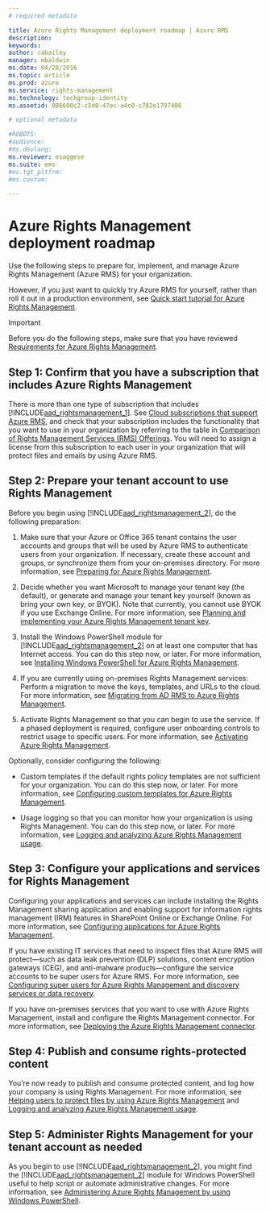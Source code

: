 ```yaml
---
# required metadata

title: Azure Rights Management deployment roadmap | Azure RMS
description:
keywords:
author: cabailey
manager: mbaldwin
ms.date: 04/28/2016
ms.topic: article
ms.prod: azure
ms.service: rights-management
ms.technology: techgroup-identity
ms.assetid: 086600c2-c5d8-47ec-a4c0-c782e1797486

# optional metadata

#ROBOTS:
#audience:
#ms.devlang:
ms.reviewer: esaggese
ms.suite: ems
#ms.tgt_pltfrm:
#ms.custom:

---
```


# Azure Rights Management deployment roadmap
Use the following steps to prepare for, implement, and manage Azure Rights Management (Azure RMS) for your organization.

However, if you just want to quickly try Azure RMS for yourself, rather than roll it out in a production environment, see [Quick start tutorial for Azure Rights Management](../get-started/quick-start-tutorial.md).

> [!IMPORTANT]
> Before you do the following steps, make sure that you have reviewed [Requirements for Azure Rights Management](../get-started/requirements-azure-rms.md).

## Step 1: Confirm that you have a subscription that includes Azure Rights Management
There is more than one type of subscription that includes [!INCLUDE[aad_rightsmanagement_1](../includes/aad_rightsmanagement_1_md.md)]. See [Cloud subscriptions that support Azure RMS](../get-started/requirements-subscriptions.md), and check that your subscription includes the functionality that you want to use in your organization by referring to the table in [Comparison of Rights Management Services (RMS) Offerings](https://technet.microsoft.com/dn858608). You will need to assign a license from this subscription to each user in your organization that will protect files and emails by using Azure RMS.

## Step 2: Prepare your tenant account to use Rights Management
Before you begin using [!INCLUDE[aad_rightsmanagement_2](../includes/aad_rightsmanagement_2_md.md)], do the following preparation:

1.  Make sure that your Azure or Office 365 tenant contains the user accounts and groups that will be used by Azure RMS to authenticate users from your organization. If necessary, create these account and groups, or synchronize them from your on-premises directory. For more information, see [Preparing for Azure Rights Management](prepare.md).

2.  Decide whether you want Microsoft to manage your tenant key (the default), or generate and manage your tenant key yourself (known as bring your own key, or BYOK). Note that currently, you cannot use BYOK if you use Exchange Online. For more information, see [Planning and implementing your Azure Rights Management tenant key](plan-implement-tenant-key.md).

3.  Install the Windows PowerShell module for [!INCLUDE[aad_rightsmanagement_2](../includes/aad_rightsmanagement_2_md.md)] on at least one computer that has Internet access. You can do this step now, or later. For more information, see [Installing Windows PowerShell for Azure Rights Management](../deploy-use/install-powershell.md).

4.  If you are currently using on-premises Rights Management services: Perform a migration to move the keys, templates, and URLs to the cloud. For more information, see [Migrating from AD RMS to Azure Rights Management](migrate-from-ad-rms-to-azure-rms.md).

5.  Activate Rights Management so that you can begin to use the service. If a phased deployment is required, configure user onboarding controls to restrict usage to specific users. For more information, see [Activating Azure Rights Management](../deploy-use/activate-service.md).

Optionally, consider configuring the following:

-   Custom templates if the default rights policy templates are not sufficient for your organization. You can do this step now, or later. For more information, see [Configuring custom templates for Azure Rights Management](../deploy-use/configure-custom-templates.md).

-   Usage logging so that you can monitor how your organization is using Rights Management. You can do this step now, or later. For more information, see [Logging and analyzing Azure Rights Management usage](../deploy-use/log-analyze-usage.md).

## Step 3: Configure your applications and services for Rights Management
Configuring your applications and services can include installing the Rights Management sharing application and enabling support for information rights management (IRM) features in SharePoint Online or Exchange Online. For more information, see [Configuring applications for Azure Rights Management](../deploy-use/configure-applications.md).

If you have existing IT services that need to inspect files that Azure RMS will protect—such as data leak prevention (DLP) solutions, content encryption gateways (CEG), and anti-malware products—configure the service accounts to be super users for Azure RMS. For more information, see [Configuring super users for Azure Rights Management and discovery services or data recovery](../deploy-use/configure-super-users.md).

If you have on-premises services that you want to use with Azure Rights Management, install and configure the Rights Management connector. For more information, see [Deploying the Azure Rights Management connector](../deploy-use/deploy-rms-connector.md).

## Step 4: Publish and consume rights-protected content
You’re now ready to publish and consume protected content, and log how your company is using Rights Management. For more information, see [Helping users to protect files by using Azure Rights Management](../deploy-use/help-users.md) and [Logging and analyzing Azure Rights Management usage](../deploy-use/log-analyze-usage.md).

## Step 5: Administer Rights Management for your tenant account as needed
As you begin to use [!INCLUDE[aad_rightsmanagement_2](../includes/aad_rightsmanagement_2_md.md)], you might find the [!INCLUDE[aad_rightsmanagement_2](../includes/aad_rightsmanagement_2_md.md)] module for Windows PowerShell useful to help script or automate administrative changes. For more information, see [Administering Azure Rights Management by using Windows PowerShell](../deploy-use/administer-powershell.md).


